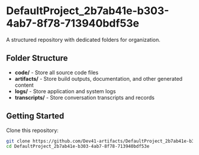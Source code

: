 # DefaultProject_2b7ab41e-b303-4ab7-8f78-713940bdf53e
A structured repository with dedicated folders for organization.

## Folder Structure

- **code/** - Store all source code files
- **artifacts/** - Store build outputs, documentation, and other generated content
- **logs/** - Store application and system logs
- **transcripts/** - Store conversation transcripts and records

## Getting Started

Clone this repository:
```bash
git clone https://github.com/Dev41-artifacts/DefaultProject_2b7ab41e-b303-4ab7-8f78-713940bdf53e
cd DefaultProject_2b7ab41e-b303-4ab7-8f78-713940bdf53e
```
